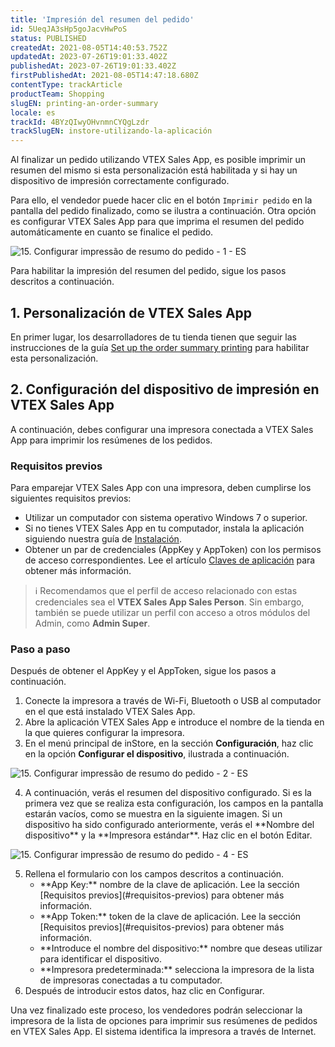 ```yaml
---
title: 'Impresión del resumen del pedido'
id: 5UeqJA3sHp5goJacvHwPoS
status: PUBLISHED
createdAt: 2021-08-05T14:40:53.752Z
updatedAt: 2023-07-26T19:01:33.402Z
publishedAt: 2023-07-26T19:01:33.402Z
firstPublishedAt: 2021-08-05T14:47:18.680Z
contentType: trackArticle
productTeam: Shopping
slugEN: printing-an-order-summary
locale: es
trackId: 4BYzQIwyOHvnmnCYQgLzdr
trackSlugEN: instore-utilizando-la-aplicación
---
```


Al finalizar un pedido utilizando VTEX Sales App, es posible imprimir un resumen del mismo si esta personalización está habilitada y si hay un dispositivo de impresión correctamente configurado.

Para ello, el vendedor puede hacer clic en el botón `Imprimir pedido` en la pantalla del pedido finalizado, como se ilustra a continuación. Otra opción es configurar VTEX Sales App para que imprima el resumen del pedido automáticamente en cuanto se finalice el pedido.

![15. Configurar impressão de resumo do pedido - 1 - ES](https://raw.githubusercontent.com/vtexdocs/help-center-content/refs/heads/main/docs/es/tracks/instore-utilizando-la-aplicaci%C3%B3n/impresion-del-resumen-del-pedido_1.png)

Para habilitar la impresión del resumen del pedido, sigue los pasos descritos a continuación.

## 1. Personalización de VTEX Sales App

En primer lugar, los desarrolladores de tu tienda tienen que seguir las instrucciones de la guía [Set up the order summary printing](https://developers.vtex.com/vtex-rest-api/docs/set-up-the-order-summary-printing) para habilitar esta personalización.

## 2. Configuración del dispositivo de impresión en VTEX Sales App

A continuación, debes configurar una impresora conectada a VTEX Sales App para imprimir los resúmenes de los pedidos.

### Requisitos previos

Para emparejar VTEX Sales App con una impresora, deben cumplirse los siguientes requisitos previos:

* Utilizar un computador con sistema operativo Windows 7 o superior.
* Si no tienes VTEX Sales App en tu computador, instala la aplicación siguiendo nuestra guía de [Instalación](https://help.vtex.com/es/tracks/instore-usando-el-app--4BYzQIwyOHvnmnCYQgLzdr/2rPSJ8519UCCZo5uEBkqxh).
* Obtener un par de credenciales (AppKey y AppToken) con los permisos de acceso correspondientes. Lee el artículo [Claves de aplicación](https://help.vtex.com/es/tutorial/claves-de-aplicacion--2iffYzlvvz4BDMr6WGUtet) para obtener más información.

> ℹ️ Recomendamos que el perfil de acceso relacionado con estas credenciales sea el **VTEX Sales App Sales Person**. Sin embargo, también se puede utilizar un perfil con acceso a otros módulos del Admin, como **Admin Super**.

### Paso a paso

Después de obtener el AppKey y el AppToken, sigue los pasos a continuación.

1. Conecte la impresora a través de Wi-Fi, Bluetooth o USB al computador en el que está instalado VTEX Sales App.
2. Abre la aplicación VTEX Sales App e introduce el nombre de la tienda en la que quieres configurar la impresora.
3. En el menú principal de inStore, en la sección **Configuración**, haz clic en la opción <i class="fas fa-cog"></i> **Configurar el dispositivo**, ilustrada a continuación.

![15. Configurar impressão de resumo do pedido - 2 - ES](https://raw.githubusercontent.com/vtexdocs/help-center-content/refs/heads/main/docs/es/tracks/instore-utilizando-la-aplicaci%C3%B3n/impresion-del-resumen-del-pedido_2.png)

<ol start="4">
  <li>A continuación, verás el resumen del dispositivo configurado. Si es la primera vez que se realiza esta configuración, los campos en la pantalla estarán vacíos, como se muestra en la siguiente imagen. Si un dispositivo ha sido configurado anteriormente, verás el **Nombre del dispositivo** y la **Impresora estándar**. Haz clic en el botón <span class="t-body c-on-base pa2 mw6 br2 bg-muted-4" style="word-break: break-word; overflow-wrap: break-word;">Editar</span>.</li>
</ol>

![15. Configurar impressão de resumo do pedido - 4 - ES](https://raw.githubusercontent.com/vtexdocs/help-center-content/refs/heads/main/docs/es/tracks/instore-utilizando-la-aplicaci%C3%B3n/impresion-del-resumen-del-pedido_3.png)

<ol start="5">
  <li>Rellena el formulario con los campos descritos a continuación.
    <ul>
      <li>**App Key:** nombre de la clave de aplicación. Lee la sección [Requisitos previos](#requisitos-previos) para obtener más información.</li>
    <li>**App Token:** token de la clave de aplicación. Lee la sección [Requisitos previos](#requisitos-previos) para obtener más información.</li>
    <li>**Introduce el nombre del dispositivo:** nombre que deseas utilizar para identificar el dispositivo.</li>
    <li>**Impresora predeterminada:**  selecciona la impresora de la lista de impresoras conectadas a tu computador.</li></ul></li>
  <li>Después de introducir estos datos, haz clic en <span class="t-body c-on-base pa2 mw6 br2 bg-muted-4" style="word-break: break-word; overflow-wrap: break-word;">Configurar</span>.</li>
</ol>

Una vez finalizado este proceso, los vendedores podrán seleccionar la impresora de la lista de opciones para imprimir sus resúmenes de pedidos en VTEX Sales App. El sistema identifica la impresora a través de Internet.
